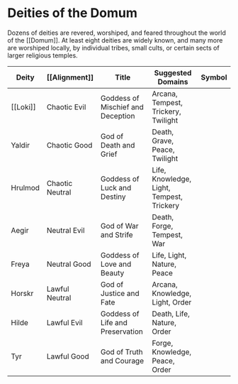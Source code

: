 # Deities of the Domum
Dozens of deities are revered, worshiped, and feared throughout the world of the [[Domum]]. At least eight deities are widely known, and many more are worshiped locally, by individual tribes, small cults, or certain sects of larger religious temples.

| Deity    | [[Alignment]]   | Title                             | Suggested Domains                         | Symbol |
| -------- | --------------- | --------------------------------- | ----------------------------------------- | ------ |
| [[Loki]] | Chaotic Evil    | Goddess of Mischief and Deception | Arcana, Tempest, Trickery, Twilight       |        |
| Yaldir   | Chaotic Good    | God of Death and Grief            | Death, Grave, Peace, Twilight             |        |
| Hrulmod  | Chaotic Neutral | Goddess of Luck and Destiny       | Life, Knowledge, Light, Tempest, Trickery |        |
| Aegir    | Neutral Evil    | God of War and Strife             | Death, Forge, Tempest, War                |        |
| Freya    | Neutral Good    | Goddess of Love and Beauty        | Life, Light, Nature, Peace                |        |
| Horskr   | Lawful Neutral  | God of Justice and Fate           | Arcana, Knowledge, Light, Order           |        |
| Hilde    | Lawful Evil     | Goddess of Life and Preservation  | Death, Life, Nature, Order                |        |
| Tyr      | Lawful Good     | God of Truth and Courage          | Forge, Knowledge, Peace, Order            |        |
